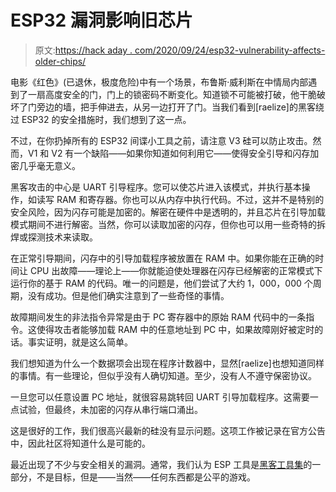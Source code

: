 # ESP32 漏洞影响旧芯片

> 原文:[https://hack aday . com/2020/09/24/esp32-vulnerability-affects-older-chips/](https://hackaday.com/2020/09/24/esp32-vulnerability-affects-older-chips/)

电影《红色》(已退休，极度危险)中有一个场景，布鲁斯·威利斯在中情局内部遇到了一扇高度安全的门，门上的锁密码不断变化。知道锁不可能被打破，他干脆破坏了门旁边的墙，把手伸进去，从另一边打开了门。当我们看到[raelize]的黑客绕过 ESP32 的安全措施时，我们想到了这一点。

不过，在你扔掉所有的 ESP32 间谍小工具之前，请注意 V3 硅可以防止攻击。然而，V1 和 V2 有一个缺陷——如果你知道如何利用它——使得安全引导和闪存加密几乎毫无意义。

黑客攻击的中心是 UART 引导程序。您可以使芯片进入该模式，并执行基本操作，如读写 RAM 和寄存器。你也可以从内存中执行代码。不过，这并不是特别的安全风险，因为闪存可能是加密的。解密在硬件中是透明的，并且芯片在引导加载模式期间不进行解密。当然，你可以读取加密的闪存，但你也可以用一些奇特的拆焊或探测技术来读取。

在正常引导期间，闪存中的引导加载程序被放置在 RAM 中。如果你能在正确的时间让 CPU 出故障——理论上——你就能迫使处理器在闪存已经解密的正常模式下运行你的基于 RAM 的代码。唯一的问题是，他们尝试了大约 1，000，000 个周期，没有成功。但是他们确实注意到了一些奇怪的事情。

故障期间发生的非法指令异常是由于 PC 寄存器中的原始 RAM 代码中的一条指令。这使得攻击者能够加载 RAM 中的任意地址到 PC 中，如果故障刚好被定时的话。事实证明，就是这么简单。

我们想知道为什么一个数据项会出现在程序计数器中，显然[raelize]也想知道同样的事情。有一些理论，但似乎没有人确切知道。至少，没有人不遵守保密协议。

一旦您可以任意设置 PC 地址，就很容易跳转回 UART 引导加载程序。这需要一点试验，但最终，未加密的闪存从串行端口涌出。

这是很好的工作，我们很高兴最新的硅没有显示问题。这项工作被记录在官方公告中，因此社区将知道什么是可能的。

最近出现了不少与安全相关的漏洞。通常，我们认为 ESP 工具是[黑客工具集](https://hackaday.com/2020/09/20/esp8266-turned-secretive-wifi-probe-request-sniffer/)的一部分，不是目标，但是——当然——任何东西都是公平的游戏。
